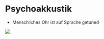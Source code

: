 # Psychoakkustik

* Menschliches Ohr ist auf Sprache getuned

![](https://www.mu-sig.de/Theorie/Akustik/grafik/19-1.gif)
